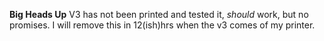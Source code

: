 **Big Heads Up** 
V3 has not been printed and tested it, *should* work, but no promises. I will remove this in 12(ish)hrs when the v3 comes of my printer. 
